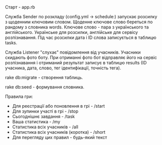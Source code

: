 Старт - app.rb

Служба Sender по розкладу (config.yml -> schedule:) запускає розсилку з щоденним ключовим словом.
Щоденне ключове слово береться по рандому з словника words. Ключове слово - пара з українського та англійського. Українське для розсилки, англійське для сервісу розпізнавання. Під час розсилки дата і ID слова записується в таблицю tasks.

Служба Listener "слухає" повідомлення від учасників. Учасники скидають фото боту. При отриманні фото бот відправляє його на сервіс розпізнавання і отриманий результат записує в таблицю results (ID учасника, дата, слово, тег ідентифікації, точність тега).

rake db:migrate - створення таблиць.

rake db:seed - формування словника.

Правила гри:
- Для реєстрації або поновлення в грі - /start
- Для зупинки участі в грі - /stop
- Сьогоднішнє завдання - /task
- Ваша статистика - /my
- Статистика всіх учасників - /all
- Статистика всіх учасників (коротка) - /short
- Для перегляду цих правил - будь-який текст
